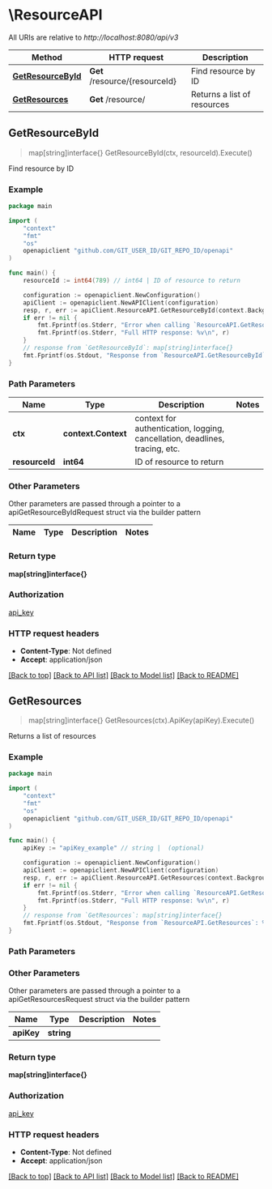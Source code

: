 # \ResourceAPI

All URIs are relative to *http://localhost:8080/api/v3*

Method | HTTP request | Description
------------- | ------------- | -------------
[**GetResourceById**](ResourceAPI.md#GetResourceById) | **Get** /resource/{resourceId} | Find resource by ID
[**GetResources**](ResourceAPI.md#GetResources) | **Get** /resource/ | Returns a list of resources



## GetResourceById

> map[string]interface{} GetResourceById(ctx, resourceId).Execute()

Find resource by ID



### Example

```go
package main

import (
	"context"
	"fmt"
	"os"
	openapiclient "github.com/GIT_USER_ID/GIT_REPO_ID/openapi"
)

func main() {
	resourceId := int64(789) // int64 | ID of resource to return

	configuration := openapiclient.NewConfiguration()
	apiClient := openapiclient.NewAPIClient(configuration)
	resp, r, err := apiClient.ResourceAPI.GetResourceById(context.Background(), resourceId).Execute()
	if err != nil {
		fmt.Fprintf(os.Stderr, "Error when calling `ResourceAPI.GetResourceById``: %v\n", err)
		fmt.Fprintf(os.Stderr, "Full HTTP response: %v\n", r)
	}
	// response from `GetResourceById`: map[string]interface{}
	fmt.Fprintf(os.Stdout, "Response from `ResourceAPI.GetResourceById`: %v\n", resp)
}
```

### Path Parameters


Name | Type | Description  | Notes
------------- | ------------- | ------------- | -------------
**ctx** | **context.Context** | context for authentication, logging, cancellation, deadlines, tracing, etc.
**resourceId** | **int64** | ID of resource to return | 

### Other Parameters

Other parameters are passed through a pointer to a apiGetResourceByIdRequest struct via the builder pattern


Name | Type | Description  | Notes
------------- | ------------- | ------------- | -------------


### Return type

**map[string]interface{}**

### Authorization

[api_key](../README.md#api_key)

### HTTP request headers

- **Content-Type**: Not defined
- **Accept**: application/json

[[Back to top]](#) [[Back to API list]](../README.md#documentation-for-api-endpoints)
[[Back to Model list]](../README.md#documentation-for-models)
[[Back to README]](../README.md)


## GetResources

> map[string]interface{} GetResources(ctx).ApiKey(apiKey).Execute()

Returns a list of resources



### Example

```go
package main

import (
	"context"
	"fmt"
	"os"
	openapiclient "github.com/GIT_USER_ID/GIT_REPO_ID/openapi"
)

func main() {
	apiKey := "apiKey_example" // string |  (optional)

	configuration := openapiclient.NewConfiguration()
	apiClient := openapiclient.NewAPIClient(configuration)
	resp, r, err := apiClient.ResourceAPI.GetResources(context.Background()).ApiKey(apiKey).Execute()
	if err != nil {
		fmt.Fprintf(os.Stderr, "Error when calling `ResourceAPI.GetResources``: %v\n", err)
		fmt.Fprintf(os.Stderr, "Full HTTP response: %v\n", r)
	}
	// response from `GetResources`: map[string]interface{}
	fmt.Fprintf(os.Stdout, "Response from `ResourceAPI.GetResources`: %v\n", resp)
}
```

### Path Parameters



### Other Parameters

Other parameters are passed through a pointer to a apiGetResourcesRequest struct via the builder pattern


Name | Type | Description  | Notes
------------- | ------------- | ------------- | -------------
 **apiKey** | **string** |  | 

### Return type

**map[string]interface{}**

### Authorization

[api_key](../README.md#api_key)

### HTTP request headers

- **Content-Type**: Not defined
- **Accept**: application/json

[[Back to top]](#) [[Back to API list]](../README.md#documentation-for-api-endpoints)
[[Back to Model list]](../README.md#documentation-for-models)
[[Back to README]](../README.md)

